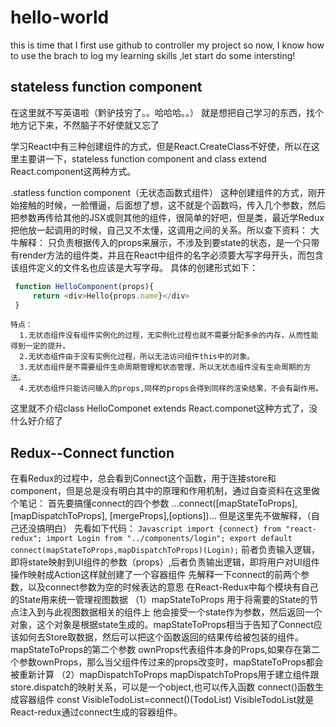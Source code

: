 # hello-world
this is time that I first use github to controller my project
so now, I know how to use the brach to log my learning skills ,let start do some intersting!

## stateless function component
在这里就不写英语啦（黔驴技穷了。。哈哈哈。。）
就是想把自己学习的东西，找个地方记下来，不然脑子不好使就又忘了

学习React中有三种创建组件的方式，但是React.CreateClass不好使，所以在这里主要讲一下，stateless function component and class extend React.component这两种方式。

.statless function component（无状态函数式组件）
  这种创建组件的方式，刚开始接触的时候，一脸懵逼，后面想了想，这不就是个函数吗，传入几个参数，然后把参数再传给其他的JSX或则其他的组件，很简单的好吧，但是类，最近学Redux把他放一起调用的时候，自己又不太懂，这调用之间的关系。所以查下资料：
   大牛解释：
    只负责根据传入的props来展示，不涉及到要state的状态，是一个只带有render方法的组件类，并且在React中组件的名字必须要大写字母开头，而包含该组件定义的文件名也应该是大写字母。
    具体的创建形式如下：
   ``` Javascript 
    function HelloComponent(props){
        return <div>Hello{props.name}</div>
    }
   ```
    特点：
      1.无状态组件没有组件实例化的过程，无实例化过程也就不需要分配多余的内存，从而性能得到一定的提升。
      2.无状态组件由于没有实例化过程，所以无法访问组件this中的对象。
      3.无状态组件是不需要组件生命周期管理和状态管理，所以无状态组件没有生命周期的方法。
      4.无状态组件只能访问输入的props,同样的props会得到同样的渲染结果，不会有副作用。

这里就不介绍class HelloComponet extends React.componet这种方式了，没什么好介绍了


## Redux--Connect function 
  在看Redux的过程中，总会看到Connect这个函数，用于连接store和component，但是总是没有明白其中的原理和作用机制，通过自查资料在这里做个笔记：
    首先要搞懂connect的四个参数
      ...connect([mapStateToProps], [mapDispatchToProps], [mergeProps],[options])...
      但是这里先不做解释，（自己还没搞明白）
      先看如下代码：
    ``` Javascript
        import {connect} from "react-redux";
        import Login from "../components/login";
        export default connect(mapStateToProps,mapDispatchToProps)(Login);
     ```
     前者负责输入逻辑，即将state映射到UI组件的参数（props）,后者负责输出逻辑，即将用户对UI组件操作映射成Action这样就创建了一个容器组件
        先解释一下connect的前两个参数，以及connect参数为空的时候表达的意思
            在React-Redux中每个模块有自己的State用来统一管理视图数据
         （1）mapStateToProps 用于将需要的State的节点注入到与此视图数据相关的组件上
         他会接受一个state作为参数，然后返回一个对象，这个对象是根据state生成的。mapStateToProps相当于告知了Connect应该如何去Store取数据，然后可以把这个函数返回的结果传给被包装的组件。
         mapStateToProps的第二个参数 ownProps代表组件本身的Props,如果存在第二个参数ownProps，那么当父组件传过来的props改变时，mapStateToProps都会被重新计算
         （2）mapDispatchToProps
         mapDispatchToProps用于建立组件跟store.dispatch的映射关系，可以是一个object,也可以传入函数
          connect()函数生成容器组件
            const VisibleTodoList=connect()(TodoList)
            VisibleTodoList就是React-redux通过connect生成的容器组件。


      
  
    

